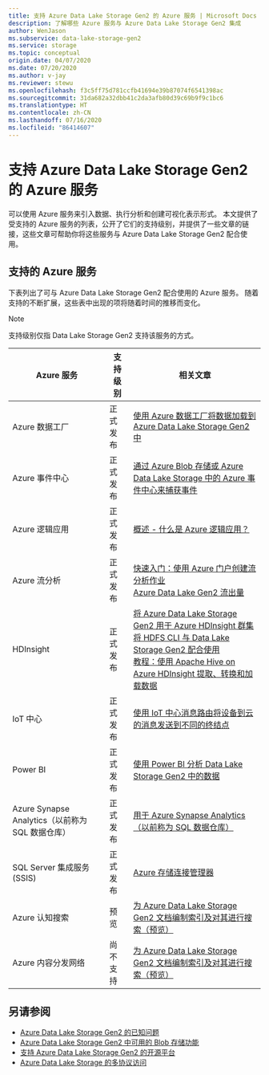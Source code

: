 ```yaml
---
title: 支持 Azure Data Lake Storage Gen2 的 Azure 服务 | Microsoft Docs
description: 了解哪些 Azure 服务与 Azure Data Lake Storage Gen2 集成
author: WenJason
ms.subservice: data-lake-storage-gen2
ms.service: storage
ms.topic: conceptual
origin.date: 04/07/2020
ms.date: 07/20/2020
ms.author: v-jay
ms.reviewer: stewu
ms.openlocfilehash: f3c5ff75d781ccfb41694e39b87074f6541398ac
ms.sourcegitcommit: 31da682a32dbb41c2da3afb80d39c69b9f9c1bc6
ms.translationtype: HT
ms.contentlocale: zh-CN
ms.lasthandoff: 07/16/2020
ms.locfileid: "86414607"
---
```

# <a name="azure-services-that-support-azure-data-lake-storage-gen2"></a>支持 Azure Data Lake Storage Gen2 的 Azure 服务

可以使用 Azure 服务来引入数据、执行分析和创建可视化表示形式。 本文提供了受支持的 Azure 服务的列表，公开了它们的支持级别，并提供了一些文章的链接，这些文章可帮助你将这些服务与 Azure Data Lake Storage Gen2 配合使用。

## <a name="supported-azure-services"></a>支持的 Azure 服务

下表列出了可与 Azure Data Lake Storage Gen2 配合使用的 Azure 服务。 随着支持的不断扩展，这些表中出现的项将随着时间的推移而变化。

> [!NOTE]
> 支持级别仅指 Data Lake Storage Gen2 支持该服务的方式。

|Azure 服务 |支持级别 |相关文章 |
|---------------|-------------------|---|
|Azure 数据工厂|正式发布|[使用 Azure 数据工厂将数据加载到 Azure Data Lake Storage Gen2 中](https://docs.azure.cn/data-factory/load-azure-data-lake-storage-gen2?toc=%2fstorage%2fblobs%2ftoc.json)|
|Azure 事件中心|正式发布|[通过 Azure Blob 存储或 Azure Data Lake Storage 中的 Azure 事件中心来捕获事件](https://docs.azure.cn/event-hubs/event-hubs-capture-overview)|
|Azure 逻辑应用|正式发布|[概述 - 什么是 Azure 逻辑应用？](https://docs.azure.cn/logic-apps/logic-apps-overview)|
|Azure 流分析|正式发布|[快速入门：使用 Azure 门户创建流分析作业](https://docs.azure.cn/stream-analytics/stream-analytics-quick-create-portal) <br> [Azure Data Lake Gen2 流出量](/stream-analytics/stream-analytics-define-outputs#blob-storage-and-azure-data-lake-gen2)|
|HDInsight | 正式发布|[将 Azure Data Lake Storage Gen2 用于 Azure HDInsight 群集](https://docs.azure.cn/hdinsight/hdinsight-hadoop-use-data-lake-storage-gen2?toc=%2fstorage%2fblobs%2ftoc.json)<br>[将 HDFS CLI 与 Data Lake Storage Gen2 配合使用](data-lake-storage-use-hdfs-data-lake-storage.md) <br>[教程：使用 Apache Hive on Azure HDInsight 提取、转换和加载数据](data-lake-storage-tutorial-extract-transform-load-hive.md)|
|IoT 中心 |正式发布|[使用 IoT 中心消息路由将设备到云的消息发送到不同的终结点](https://docs.azure.cn/iot-hub/iot-hub-devguide-messages-d2c)|
|Power BI|正式发布|[使用 Power BI 分析 Data Lake Storage Gen2 中的数据](https://docs.microsoft.com/power-query/connectors/datalakestorage)|
|Azure Synapse Analytics（以前称为 SQL 数据仓库）|正式发布|[用于 Azure Synapse Analytics（以前称为 SQL 数据仓库）](/sql-database/sql-database-vnet-service-endpoint-rule-overview?toc=%2fstorage%2fblobs%2ftoc.json#azure-sql-data-warehouse-polybase)|
|SQL Server 集成服务 (SSIS)|正式发布|[Azure 存储连接管理器](https://docs.microsoft.com/sql/integration-services/connection-manager/azure-storage-connection-manager?view=sql-server-2017)|
|Azure 认知搜索|预览|[为 Azure Data Lake Storage Gen2 文档编制索引及对其进行搜索（预览）](https://docs.azure.cn/search/search-howto-index-azure-data-lake-storage)|
|Azure 内容分发网络|尚不支持|[为 Azure Data Lake Storage Gen2 文档编制索引及对其进行搜索（预览）](https://docs.azure.cn/cdn/cdn-overview)|


## <a name="see-also"></a>另请参阅

- [Azure Data Lake Storage Gen2 的已知问题](data-lake-storage-known-issues.md)
- [Azure Data Lake Storage Gen2 中可用的 Blob 存储功能](data-lake-storage-supported-blob-storage-features.md)
- [支持 Azure Data Lake Storage Gen2 的开源平台](data-lake-storage-supported-open-source-platforms.md)
- [Azure Data Lake Storage 的多协议访问](data-lake-storage-multi-protocol-access.md)
